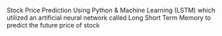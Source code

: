 Stock Price Prediction Using Python & Machine Learning (LSTM) which utilized an artificial neural network called Long Short Term Memory to predict the future price of stock
